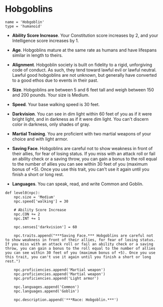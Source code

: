 # Hobgoblins

```
name = 'Hobgoblin'
type = 'humanoid'
```

* **Ability Score Increase**. Your Constitution score increases by 2, and your Intelligence score increases by 1.

* **Age**. Hobgoblins mature at the same rate as humans and have lifespans similar in length to theirs.

* **Alignment**. Hobgoblin society is built on fidelity to a rigid, unforgiving code of conduct. As such, they tend toward lawful evil or lawful neutral. Lawful good hobgoblins are not unknown, but generally have converted to a good ethos due to events in their past.

* **Size**. Hobgoblins are between 5 and 6 feet tall and weigh between 150 and 200 pounds. Your size is Medium.

* **Speed**. Your base walking speed is 30 feet.

* **Darkvision**. You can see in dim light within 60 feet of you as if it were bright light, and in darkness as if it were dim light. You can't discern color in darkness, only shades of gray.

* **Martial Training**. You are proficient with two martial weapons of your choice and with light armor.

* **Saving Face**. Hobgoblins are careful not to show weakness in front of their allies, for fear of losing status. If you miss with an attack roll or fail an ability check or a saving throw, you can gain a bonus to the roll equal to the number of allies you can see within 30 feet of you (maximum bonus of +5). Once you use this trait, you can't use it again until you finish a short or long rest.

* **Languages**. You can speak, read, and write Common and Goblin.

```
def level0(npc):
    npc.size = 'Medium'
    npc.speed['walking'] = 30

    # Ability Score Increase
    npc.CON += 2
    npc.INT += 1

    npc.senses['darkvision'] = 60

    npc.traits.append("***Saving Face.*** Hobgoblins are careful not to show weakness in front of their allies, for fear of losing status. If you miss with an attack roll or fail an ability check or a saving throw, you can gain a bonus to the roll equal to the number of allies you can see within 30 feet of you (maximum bonus of +5). Once you use this trait, you can't use it again until you finish a short or long rest.")

    npc.proficiencies.append('Martial weapon')
    npc.proficiencies.append('Martial weapon')
    npc.proficiencies.append('Light armor')

    npc.languages.append('Common')
    npc.languages.append('Goblin')

    npc.description.append('***Race: Hobgoblin.***')
```